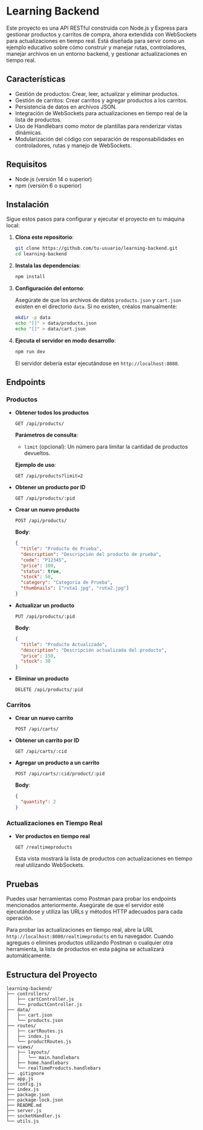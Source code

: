 # Learning Backend

Este proyecto es una API RESTful construida con Node.js y Express para gestionar productos y carritos de compra, ahora extendida con WebSockets para actualizaciones en tiempo real. Está diseñada para servir como un ejemplo educativo sobre cómo construir y manejar rutas, controladores, manejar archivos en un entorno backend, y gestionar actualizaciones en tiempo real.

## Características

- Gestión de productos: Crear, leer, actualizar y eliminar productos.
- Gestión de carritos: Crear carritos y agregar productos a los carritos.
- Persistencia de datos en archivos JSON.
- Integración de WebSockets para actualizaciones en tiempo real de la lista de productos.
- Uso de Handlebars como motor de plantillas para renderizar vistas dinámicas.
- Modularización del código con separación de responsabilidades en controladores, rutas y manejo de WebSockets.

## Requisitos

- Node.js (versión 14 o superior)
- npm (versión 6 o superior)

## Instalación

Sigue estos pasos para configurar y ejecutar el proyecto en tu máquina local:

1. **Clona este repositorio**:

    ```bash
    git clone https://github.com/tu-usuario/learning-backend.git
    cd learning-backend
    ```

2. **Instala las dependencias**:

    ```bash
    npm install
    ```

3. **Configuración del entorno**:

    Asegúrate de que los archivos de datos `products.json` y `cart.json` existen en el directorio `data`. Si no existen, créalos manualmente:

    ```bash
    mkdir -p data
    echo "[]" > data/products.json
    echo "[]" > data/cart.json
    ```

4. **Ejecuta el servidor en modo desarrollo**:

    ```bash
    npm run dev
    ```

    El servidor debería estar ejecutándose en `http://localhost:8080`.

## Endpoints

### Productos

- **Obtener todos los productos**

    ```http
    GET /api/products/
    ```

    **Parámetros de consulta**:
    
    - `limit` (opcional): Un número para limitar la cantidad de productos devueltos.

    **Ejemplo de uso**:
    
    ```http
    GET /api/products?limit=2
    ```

- **Obtener un producto por ID**

    ```http
    GET /api/products/:pid
    ```

- **Crear un nuevo producto**

    ```http
    POST /api/products/
    ```

    **Body**:

    ```json
    {
      "title": "Producto de Prueba",
      "description": "Descripción del producto de prueba",
      "code": "P12345",
      "price": 100,
      "status": true,
      "stock": 50,
      "category": "Categoría de Prueba",
      "thumbnails": ["ruta1.jpg", "ruta2.jpg"]
    }
    ```

- **Actualizar un producto**

    ```http
    PUT /api/products/:pid
    ```

    **Body**:

    ```json
    {
      "title": "Producto Actualizado",
      "description": "Descripción actualizada del producto",
      "price": 150,
      "stock": 30
    }
    ```

- **Eliminar un producto**

    ```http
    DELETE /api/products/:pid
    ```

### Carritos

- **Crear un nuevo carrito**

    ```http
    POST /api/carts/
    ```

- **Obtener un carrito por ID**

    ```http
    GET /api/carts/:cid
    ```

- **Agregar un producto a un carrito**

    ```http
    POST /api/carts/:cid/product/:pid
    ```

    **Body**:

    ```json
    {
      "quantity": 2
    }
    ```

### Actualizaciones en Tiempo Real

- **Ver productos en tiempo real**

    ```http
    GET /realtimeproducts
    ```

    Esta vista mostrará la lista de productos con actualizaciones en tiempo real utilizando WebSockets.

## Pruebas

Puedes usar herramientas como Postman para probar los endpoints mencionados anteriormente. Asegúrate de que el servidor esté ejecutándose y utiliza las URLs y métodos HTTP adecuados para cada operación.

Para probar las actualizaciones en tiempo real, abre la URL `http://localhost:8080/realtimeproducts` en tu navegador. Cuando agregues o elimines productos utilizando Postman o cualquier otra herramienta, la lista de productos en esta página se actualizará automáticamente.

## Estructura del Proyecto

```plaintext
learning-backend/
├── controllers/
│   ├── cartController.js
│   └── productController.js
├── data/
│   ├── cart.json
│   └── products.json
├── routes/
│   ├── cartRoutes.js
│   ├── index.js
│   └── productRoutes.js
├── views/
│   ├── layouts/
│   │   └── main.handlebars
│   ├── home.handlebars
│   └── realTimeProducts.handlebars
├── .gitignore
├── app.js
├── config.js
├── index.js
├── package.json
├── package-lock.json
├── README.md
├── server.js
├── socketHandler.js
└── utils.js

